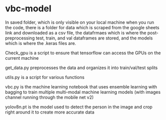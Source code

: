 # vbc-model

In saved folder, which is only visible on your local machine when you run the code, there is a folder for data which is scraped from the google sheets link and downloaded as a csv file, the datafrmaes which is where the post-preprocessing test, train, and val dataframes are stored, and the models which is where the .keras files are.

Check_gpu is a script to ensure that tensorflow can access the GPUs on the current machine

get_data.py preprocesses the data and organizes it into train/val/test splits

utils.py is a script for various functions

vbc.py is the machine learning notebook that uses ensemble learning with bagging to train multiple multi-modal machine learning models (with images channel running through the mobile net v2)

yolov8n.pt is the model used to detect the person in the image and crop right around it to create more accurate data